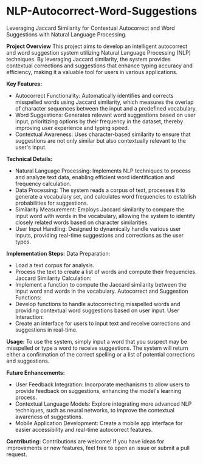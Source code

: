 # NLP-Autocorrect-Word-Suggestions
Leveraging Jaccard Similarity for Contextual Autocorrect and Word Suggestions with Natural Language Processing.

**Project Overview**
This project aims to develop an intelligent autocorrect and word suggestion system utilizing Natural Language Processing (NLP) techniques. By leveraging Jaccard similarity, the system provides contextual corrections and suggestions that enhance typing accuracy and efficiency, making it a valuable tool for users in various applications.

**Key Features:**
- Autocorrect Functionality: Automatically identifies and corrects misspelled words using Jaccard similarity, which measures the overlap of character sequences between the input and a predefined vocabulary.
- Word Suggestions: Generates relevant word suggestions based on user input, prioritizing options by their frequency in the dataset, thereby improving user experience and typing speed.
- Contextual Awareness: Uses character-based similarity to ensure that suggestions are not only similar but also contextually relevant to the user's input.

**Technical Details:**
- Natural Language Processing: Implements NLP techniques to process and analyze text data, enabling efficient word identification and frequency calculation.
- Data Processing: The system reads a corpus of text, processes it to generate a vocabulary set, and calculates word frequencies to establish probabilities for suggestions.
- Similarity Measurement: Employs Jaccard similarity to compare the input word with words in the vocabulary, allowing the system to identify closely related words based on character similarities.
- User Input Handling: Designed to dynamically handle various user inputs, providing real-time suggestions and corrections as the user types.

**Implementation Steps:**
Data Preparation:
- Load a text corpus for analysis.
- Process the text to create a list of words and compute their frequencies.
Jaccard Similarity Calculation:
- Implement a function to compute the Jaccard similarity between the input word and words in the vocabulary.
Autocorrect and Suggestion Functions:
- Develop functions to handle autocorrecting misspelled words and providing contextual word suggestions based on user input.
User Interaction:
- Create an interface for users to input text and receive corrections and suggestions in real-time.

**Usage:**
To use the system, simply input a word that you suspect may be misspelled or type a word to receive suggestions. The system will return either a confirmation of the correct spelling or a list of potential corrections and suggestions.

**Future Enhancements:**
- User Feedback Integration: Incorporate mechanisms to allow users to provide feedback on suggestions, enhancing the model's learning process.
- Contextual Language Models: Explore integrating more advanced NLP techniques, such as neural networks, to improve the contextual awareness of suggestions.
- Mobile Application Development: Create a mobile app interface for easier accessibility and real-time autocorrect features.

**Contributing:**
Contributions are welcome! If you have ideas for improvements or new features, feel free to open an issue or submit a pull request.
